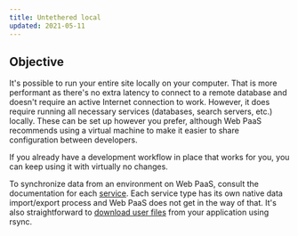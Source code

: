 ```yaml
---
title: Untethered local
updated: 2021-05-11
---
```


## Objective  

It's possible to run your entire site locally on your computer.  That is more performant as there's no extra latency to connect to a remote database and doesn't require an active Internet connection to work.  However, it does require running all necessary services (databases, search servers, etc.) locally.  These can be set up however you prefer, although Web PaaS recommends using a virtual machine to make it easier to share configuration between developers.

If you already have a development workflow in place that works for you, you can keep using it with virtually no changes.

To synchronize data from an environment on Web PaaS, consult the documentation for each [service](/pages/web_cloud/web_paas_powered_by_platform_sh/configuration/configuration-services).  Each service type has its own native data import/export process and Web PaaS does not get in the way of that.  It's also straightforward to [download user files](/pages/web_cloud/web_paas_powered_by_platform_sh/tutorials/tutorials-exporting#downloading-files) from your application using rsync.
